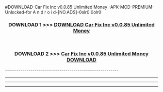 #DOWNLOAD-Car Fix Inc v0.0.85 Unlimited Money -APK-MOD-PREMIUM-Unlocked-for A n d r o i d-[NO.ADS]-0olr0 0olr0 



<div align="center">

<h3>DOWNLOAD 1 >>> <a href="https://getmod2.web.app/?judul=Car Fix Inc v0.0.85 Unlimited Money ">DOWNLOAD Car Fix Inc v0.0.85 Unlimited Money </a></h3><br>

<h3>DOWNLOAD 2 >>> <a href="https://getmod2.web.app/?judul=Car Fix Inc v0.0.85 Unlimited Money ">Car Fix Inc v0.0.85 Unlimited Money  DOWNLOAD </a></h3>

</div>
----------------------------------------------------------

----------------------------------------------------------

----------------------------------------------------------

----------------------------------------------------------



